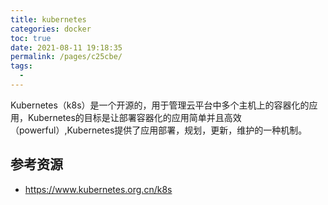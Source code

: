 ```yaml
---
title: kubernetes
categories: docker
toc: true
date: 2021-08-11 19:18:35
permalink: /pages/c25cbe/
tags: 
  - 
---
```


Kubernetes（k8s）是一个开源的，用于管理云平台中多个主机上的容器化的应用，Kubernetes的目标是让部署容器化的应用简单并且高效（powerful）,Kubernetes提供了应用部署，规划，更新，维护的一种机制。


## 参考资源 

- https://www.kubernetes.org.cn/k8s

